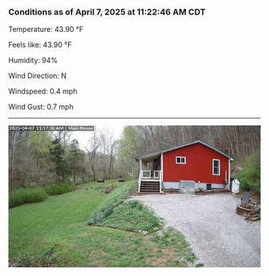 ### Conditions as of April 7, 2025 at 11:22:46 AM CDT 

Temperature: 43.90 &deg;F

Feels like: 43.90 &deg;F

Humidity: 94%

Wind Direction: N

Windspeed: 0.4 mph

Wind Gust: 0.7 mph

---

<img src="./images/latest.jpeg"/>

